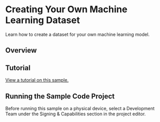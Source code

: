 # Creating Your Own Machine Learning Dataset

Learn how to create a dataset for your own machine learning model.

## Overview



## Tutorial

[View a tutorial on this sample.](doc://com.apple.documentation/tutorials/sample-apps/GetStartedwithMachineLearning-CreateMLDataset)

## Running the Sample Code Project

Before running this sample on a physical device, select a Development Team under the Signing & Capabilities section in the project editor.
